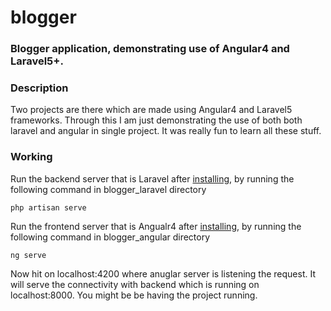 # blogger
### Blogger application, demonstrating use of Angular4 and Laravel5+.

### Description
Two projects are there which are made using Angular4 and Laravel5 frameworks. Through this I am just demonstrating the use of both both laravel and angular in single project. It was really fun to learn all these stuff.

### Working
Run the backend server that is Laravel after [installing](https://laravel.com/docs/5.5/installation), by running the following command in blogger_laravel directory
```
php artisan serve
```

Run the frontend server that is Angualr4 after [installing](https://angular.io/guide/quickstart#devenv), by running the following command in blogger_angular directory
```
ng serve
```

Now hit on localhost:4200 where anuglar server is listening the request. It will serve the connectivity with backend which is running on localhost:8000. You might be be having the project running.
